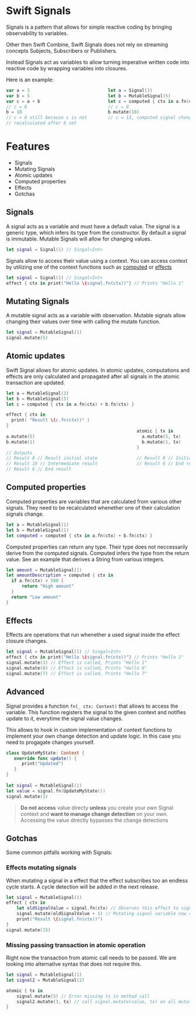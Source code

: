 # Swift Signals

Signals is a pattern that allows for simple reactive coding by bringing observability to variables.

Other then Swift Combine, Swift Signals does not rely on streaming concepts Subjects, Subscribers or Publishers. 

Instead Signals act as variables to allow turning imperative written code into reactive code by wrapping variables into closures. 

Here is an example: 

```swift
var a = 3                              let a = Signal(3)
var b = 5                              let b = MutableSignal(5)
var c = a + b                          let c = computed { ctx in a.fn(ctx) + b.fn(ctx) }
// c = 8                               // c = 8
b = 10                                 b.mutate(10)
// c = 8 still because c is not        // c = 13, computed signal changes
// recalculated after b set
```

# Features

- Signals
- Mutating Signals
- Atomic updates
- Computed properties
- Effects
- Gotchas

## Signals

A signal acts as a variable and must have a default value.
The signal is a generic type, which infers its type from the constructor. 
By default a signal is immutable. Mutable Signals will allow for changing values.

```swift
let signal = Signal(1) // Singal<Int>
```

Signals allow to access their value using a context. You can access context by utilizing one of the context functions such as [computed](#computed-properties) or [effects](#effects)

```swift
let signal = Signal(1) // Singal<Int>
effect { ctx in print("Hello \(signal.fn(ctx))"} // Prints "Hello 1"
```

## Mutating Signals 

A mutable signal acts as a variable with observation. 
Mutable signals allow changing their values over time with calling the mutate function.

```swift
let signal = MutableSignal(1)
signal.mutate(5)
```

## Atomic updates

Swift Signal allows for atomic updates. In atomic updates, computations and effects are only calculated and propagated after all signals in the atomic transaction are updated. 

```swift
let a = MutableSignal(3)
let b = MutableSignal(5)
let c = computed { ctx in a.fn(ctx) + b.fn(ctx) }

effect { ctx in
  print( "Result \(c.fn(ctx))" )
}
                                                  atomic { tx in
a.mutate(5)                                         a.mutate(5, tx)
b.mutate(1)                                         b.mutate(1, tx)
                                                  }
// Outputs                              
// Result 8 // Result initial state               // Result 8 // Initial state
// Result 10 // Intermediate result               // Result 6 // End result
// Result 6 // End result
```


## Computed properties

Computed properties are variables that are calculated from various other signals.
They need to be recalculated whenether one of their calculation signals change.

```swift
let a = MutableSignal(1)
let b = MutableSignal(1)
let computed = computed { ctx in a.fn(ctx) + b.fn(ctx) }
```
Computed properties can return any type. Their type does not neccessarily derive from the computed signals. Computed infers the type from the return value.
See an example that derives a String from various integers.


```swift
let amount = MutableSignal(1)
let amountDescription = computed { ctx in
  if a.fn(ctx) > 500 {
      return "High amount"
  }
  return "Low amount"
}
```

## Effects
Effects are operations that run whenether a used signal inside the effect closure changes. 

```swift
let signal = MutableSignal(1) // Singal<Int>
effect { ctx in print("Hello \(signal.fn(ctx))"} // Prints "Hello 1"
signal.mutate(3) // Effect is called, Prints "Hello 1"
signal.mutate(6) // Effect is called, Prints "Hello 6"
signal.mutate(7) // Effect is called, Prints "Hello 7"
```

## Advanced
Signal provides a function `fn(_ ctx: Context)` that allows to access the variable. This function registers the signal to the given context and notifies update to it, everytime the signal value changes.

This allows to hook in custom implementation of context functions to implement your own change detection and update logic. In this case you need to progagate changes yourself.

```swift
class UpdateMyState: Context {
   override func update() {
      print("Updated")
   }
}
        
let signal = MutableSignal(1)
let value = signal.fn(UpdateMyState())
signal.mutate(3)
```

> **Do not access** value directy **unless** you create your own Signal context and **want to manage change detection** on your own.
> Accessing the value directly bypasses the change detections


## Gotchas

Some common pitfalls working with Signals: 

### Effects mutating signals

When mutating a signal in a effect that the effect subscribes too an endless cycle starts. 
A cycle detection will be added in the next release.

```swift
let signal = MutableSignal(1)
effect { ctx in
    let oldSignalValue = signal.fn(ctx) // Observes this effect to signal variable 
    signal.mutate(oldSignalValue + 1) // Mutating signal variable now causes endless updates
    print("Result \(signal.fn(ctx))")
}
signal.mutate(15)
```

### Missing passing transaction in atomic operation

Right now the transaction from atomic call needs to be passed. 
We are looking into alternative syntax that does not require this.

```swift
let signal = MutableSignal(1)
let signal2 = MutableSignal(2)

atomic { tx in                  
    signal.mutate(5) // Error missing tx in method call 
    signal2.mutate(3, tx) // call signal.mutate(value, tx) on all mutations within atomic
}
```
